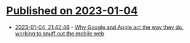 # [Published on 2023-01-04](index.md)

* [2023-01-04, 21:42:46](https://news.ycombinator.com/item?id=34252196) - [Why Google and Apple act the way they do, working to snuff out the mobile web](https://toot.cafe/@slightlyoff/109632248664696707)
